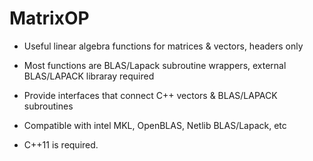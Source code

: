 # MatrixOP

* Useful linear algebra functions for matrices & vectors, headers only

* Most functions are BLAS/Lapack subroutine wrappers, external BLAS/LAPACK libraray required

* Provide interfaces that connect C++ vectors & BLAS/LAPACK subroutines

* Compatible with intel MKL, OpenBLAS, Netlib BLAS/Lapack, etc

* C++11 is required. 

